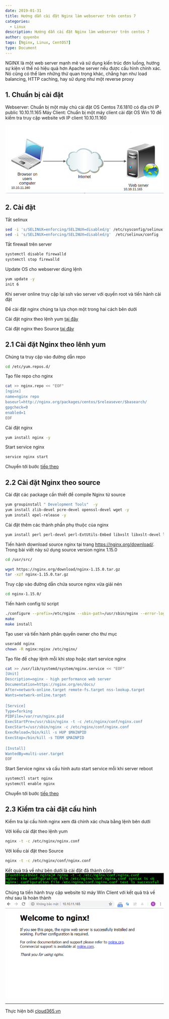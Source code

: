 ```yaml
---
date: 2019-01-31
title: Hướng dẫn cài đặt Nginx làm webserver trên centos 7
categories:
  - Linux
description: Hướng dẫn cài đặt Nginx làm webserver trên centos 7
author: quyenbx
tags: [Nginx, Linux, CentOS7]
type: Document
---
```


NGINX là một web server mạnh mẽ và sử dụng kiến trúc đơn luồng, hướng sự kiện vì thế nó hiệu quả hơn Apache server nếu được cấu hình chính xác. Nó cũng có thể làm những thứ quan trọng khác, chẳng hạn như load balancing, HTTP caching, hay sử dụng như một reverse proxy

## 1. Chuẩn bị cài đặt
Webserver: Chuẩn bị một máy chủ cài đặt OS Centos 7.6.1810 có địa chỉ IP public 10.10.11.165
Máy Client: Chuẩn bị một máy client cài đặt OS Win 10 để kiểm tra truy cập website với IP client 10.10.11.160

![](/images/img-nginx/mohinh.png)

## 2. Cài đặt
Tắt selinux
```sh
sed -i 's/SELINUX=enforcing/SELINUX=disabled/g' /etc/sysconfig/selinux
sed -i 's/SELINUX=enforcing/SELINUX=disabled/g'  /etc/selinux/config
```

Tắt firewall trên server
```sh
systemctl disable firewalld
systemctl stop firewalld
```

Update OS cho webserver dùng lệnh
```sh
yum update -y
init 6
```

Khi server online truy cập lại ssh vào server với quyền root và tiến hành cài đặt

Để cài đặt nginx chúng ta lựa chọn một trong hai cách bên dưới

Cài đặt nginx theo lệnh yum [tại đây](#yum)

Cài đặt nginx theo Source [tại đây](#source)

<a name="yum"></a>
## 2.1 Cài đặt Nginx theo lênh yum
Chúng ta truy cập vào đường dẫn repo
```sh
cd /etc/yum.repos.d/
```

Tạo file repo cho nginx
```sh
cat >> nginx.repo << "EOF"
[nginx]
name=nginx repo
baseurl=http://nginx.org/packages/centos/$releasever/$basearch/
gpgcheck=0
enabled=1
EOF
```

Cài đặt nginx
```sh
yum install nginx -y
```

Start service nginx
```sh
service nginx start
```

Chuyển tới bước [tiếp theo](#kiemtra)

<a name="source"></a>
## 2.2 Cài đặt Nginx theo source 
Cài đặt các package cần thiết để compile Nginx từ source
```sh
yum groupinstall " Development Tools"  -y
yum install zlib-devel pcre-devel openssl-devel wget -y
yum install epel-release -y
```

Cài đặt thêm các thành phần phụ thuộc của nginx
```sh
yum install perl perl-devel perl-ExtUtils-Embed libxslt libxslt-devel libxml2 libxml2-devel gd gd-devel GeoIP GeoIP-devel -y
```

Tiến hành download source nginx tại trang https://nginx.org/download/. Trong bài viết này sử dụng source version nginx 1.15.0
```sh
cd /usr/src/
```

```sh
wget https://nginx.org/download/nginx-1.15.0.tar.gz
tar -xzf nginx-1.15.0.tar.gz
```

Truy cập vào đường dẫn chứa source nginx vừa giải nén
```sh
cd nginx-1.15.0/
```

Tiến hành config từ script
```sh
./configure --prefix=/etc/nginx --sbin-path=/usr/sbin/nginx --error-log-path=/var/log/nginx/error.log --pid-path=/var/run/nginx.pid --lock-path=/var/run/nginx.lock --user=nginx --group=nginx
make
make install
```

Tạo user và tiến hành phân quyền owner cho thư mục
```sh
useradd nginx
chown -R nginx:nginx /etc/nginx/
```

Tạo file để chạy lệnh mỗi khi stop hoặc start service nginx
```sh
cat >> /usr/lib/systemd/system/nginx.service << "EOF"
[Unit]
Description=nginx - high performance web server
Documentation=https://nginx.org/en/docs/
After=network-online.target remote-fs.target nss-lookup.target
Wants=network-online.target

[Service]
Type=forking
PIDFile=/var/run/nginx.pid
ExecStartPre=/usr/sbin/nginx -t -c /etc/nginx/conf/nginx.conf
ExecStart=/usr/sbin/nginx -c /etc/nginx/conf/nginx.conf
ExecReload=/bin/kill -s HUP $MAINPID
ExecStop=/bin/kill -s TERM $MAINPID

[Install]
WantedBy=multi-user.target
EOF
```

Start Service nginx và cấu hình auto start service mỗi khi server reboot
```sh
systemctl start nginx
systemctl enable nginx
```

Chuyển tới bước [tiếp theo](#kiemtra)

<a name="kiemtra"></a>
## 2.3 Kiểm tra cài đặt cấu hình 
Kiểm tra lại cấu hình nginx xem đã chính xác chưa bằng lệnh bên dưới 

Với kiểu cài đặt theo lệnh yum
```sh
nginx -t -c /etc/nginx/nginx.conf 
```

Với kiều cài đặt theo Source
```sh
nginx -t -c /etc/nginx/conf/nginx.conf
```

Kết quả trả về như bên dưới là cài đặt đã thành công
![](/images/img-nginx/kiemtra.png)

Chúng ta tiến hành truy cập website từ máy Win Client với kết quả trả về như sau là hoàn thành
![](/images/img-nginx/access.png)

---
Thực hiện bởi <a href="https://cloud365.vn/" target="_blank">cloud365.vn</a>


